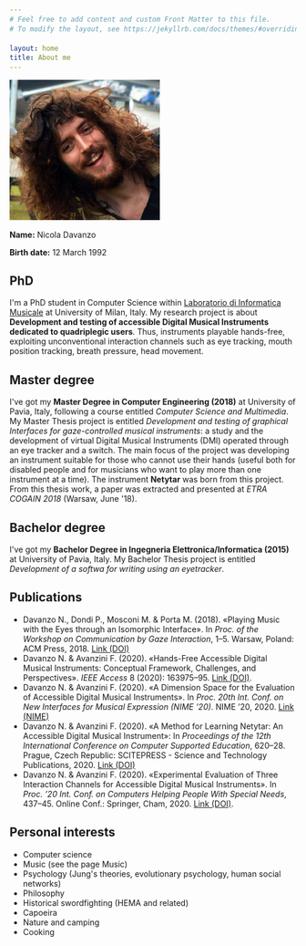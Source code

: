 ```yaml
---
# Feel free to add content and custom Front Matter to this file.
# To modify the layout, see https://jekyllrb.com/docs/themes/#overriding-theme-defaults

layout: home
title: About me
---
```


<img title="" src="images/Neeq.png" alt="Neeq" width="264" data-align="center">

**Name:** Nicola Davanzo

**Birth date:** 12 March 1992

## PhD

I'm a PhD student in Computer Science within [Laboratorio di Informatica Musicale](https://www.lim.di.unimi.it/) at University of Milan, Italy. My research project is about **Development and testing of accessible Digital Musical Instruments dedicated to quadriplegic users**. Thus, instruments playable hands-free, exploiting unconventional interaction channels such as eye tracking, mouth position tracking, breath pressure, head movement.

## Master degree

I've got my **Master Degree in Computer Engineering (2018)** at University of Pavia, Italy, following a course entitled *Computer Science and Multimedia*. My Master Thesis project is entitled *Development and testing of graphical Interfaces for gaze-controlled musical instruments*: a study and the development of virtual Digital Musical Instruments (DMI) operated through an eye tracker and a switch. The main focus of the project was developing an instrument suitable for those who cannot use their hands (useful both for disabled people and for musicians who want to play more than one instrument at a time). The instrument **Netytar** was born from this project. From this thesis work, a paper was extracted and presented at *ETRA COGAIN 2018* (Warsaw, June '18).

## Bachelor degree

I've got my **Bachelor Degree in Ingegneria Elettronica/Informatica (2015)** at University of Pavia, Italy. My Bachelor Thesis project is entitled *Development of a softwa for writing using an eyetracker*.

## Publications

- Davanzo N., Dondi P., Mosconi M. & Porta M. (2018). «Playing Music with the Eyes through an Isomorphic Interface». In *Proc. of the Workshop on Communication by Gaze Interaction*, 1–5. Warsaw, Poland: ACM Press, 2018. [Link (DOI)](https://doi.org/10.1145/3206343.3206350)
- Davanzo N. & Avanzini F. (2020). «Hands-Free Accessible Digital Musical Instruments: Conceptual Framework, Challenges, and Perspectives». *IEEE Access* 8 (2020): 163975–95. [Link (DOI)](https://doi.org/10.1109/ACCESS.2020.3019978).
- Davanzo N. & Avanzini F. (2020). «A Dimension Space for the Evaluation of Accessible Digital Musical Instruments». In *Proc. 20th Int. Conf. on New Interfaces for Musical Expression (NIME ’20)*. NIME ’20, 2020. [Link (NIME)](https://www.nime.org/proceedings/2020/nime2020_paper41.pdf)
- Davanzo N. & Avanzini F. (2020). «A Method for Learning Netytar: An Accessible Digital Musical Instrument»: In *Proceedings of the 12th International Conference on Computer Supported Education*, 620–28. Prague, Czech Republic: SCITEPRESS - Science and Technology Publications, 2020. [Link (DOI)](http://dx.doi.org/10.5220%2F0009816106200628)
- Davanzo N. & Avanzini F. (2020). «Experimental Evaluation of Three Interaction Channels for Accessible Digital Musical Instruments». In *Proc. ’20 Int. Conf. on Computers Helping People With Special Needs*, 437–45. Online Conf.: Springer, Cham, 2020. [Link (DOI)](https://doi.org/10.1007/978-3-030-58805-2_52).

## Personal interests

- Computer science
- Music (see the page Music)
- Psychology (Jung's theories, evolutionary psychology, human social networks)
- Philosophy
- Historical swordfighting (HEMA and related)
- Capoeira
- Nature and camping
- Cooking
